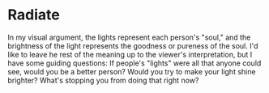 # Radiate

In my visual argument, the lights represent each person's "soul," and the brightness of the light represents the goodness or pureness of the soul. I'd like to leave he rest of the meaning up to the viewer's interpretation, but I have some guiding questions: If people's "lights" were all that anyone could see, would you be a better person? Would you try to make your light shine brighter? What's stopping you from doing that right now?
